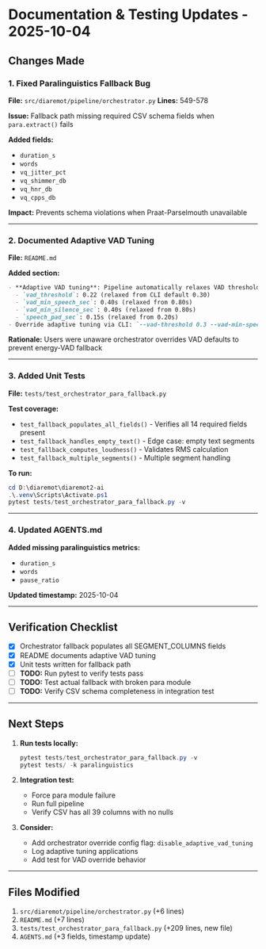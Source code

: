 # Documentation & Testing Updates - 2025-10-04

## Changes Made

### 1. Fixed Paralinguistics Fallback Bug
**File:** `src/diaremot/pipeline/orchestrator.py`
**Lines:** 549-578

**Issue:** Fallback path missing required CSV schema fields when `para.extract()` fails

**Added fields:**
- `duration_s`
- `words`
- `vq_jitter_pct`
- `vq_shimmer_db`
- `vq_hnr_db`
- `vq_cpps_db`

**Impact:** Prevents schema violations when Praat-Parselmouth unavailable

---

### 2. Documented Adaptive VAD Tuning
**File:** `README.md`

**Added section:**
```markdown
- **Adaptive VAD tuning**: Pipeline automatically relaxes VAD thresholds for soft-speech scenarios:
  - `vad_threshold`: 0.22 (relaxed from CLI default 0.30)
  - `vad_min_speech_sec`: 0.40s (relaxed from 0.80s)
  - `vad_min_silence_sec`: 0.40s (relaxed from 0.80s)
  - `speech_pad_sec`: 0.15s (relaxed from 0.20s)
- Override adaptive tuning via CLI: `--vad-threshold 0.3 --vad-min-speech-sec 0.8`
```

**Rationale:** Users were unaware orchestrator overrides VAD defaults to prevent energy-VAD fallback

---

### 3. Added Unit Tests
**File:** `tests/test_orchestrator_para_fallback.py`

**Test coverage:**
- `test_fallback_populates_all_fields()` - Verifies all 14 required fields present
- `test_fallback_handles_empty_text()` - Edge case: empty text segments
- `test_fallback_computes_loudness()` - Validates RMS calculation
- `test_fallback_multiple_segments()` - Multiple segment handling

**To run:**
```powershell
cd D:\diaremot\diaremot2-ai
.\.venv\Scripts\Activate.ps1
pytest tests/test_orchestrator_para_fallback.py -v
```

---

### 4. Updated AGENTS.md
**Added missing paralinguistics metrics:**
- `duration_s`
- `words`
- `pause_ratio`

**Updated timestamp:** 2025-10-04

---

## Verification Checklist

- [x] Orchestrator fallback populates all SEGMENT_COLUMNS fields
- [x] README documents adaptive VAD tuning
- [x] Unit tests written for fallback path
- [ ] **TODO:** Run pytest to verify tests pass
- [ ] **TODO:** Test actual fallback with broken para module
- [ ] **TODO:** Verify CSV schema completeness in integration test

---

## Next Steps

1. **Run tests locally:**
   ```powershell
   pytest tests/test_orchestrator_para_fallback.py -v
   pytest tests/ -k paralinguistics
   ```

2. **Integration test:**
   - Force para module failure
   - Run full pipeline
   - Verify CSV has all 39 columns with no nulls

3. **Consider:**
   - Add orchestrator override config flag: `disable_adaptive_vad_tuning`
   - Log adaptive tuning applications
   - Add test for VAD override behavior

---

## Files Modified

1. `src/diaremot/pipeline/orchestrator.py` (+6 lines)
2. `README.md` (+7 lines)
3. `tests/test_orchestrator_para_fallback.py` (+209 lines, new file)
4. `AGENTS.md` (+3 fields, timestamp update)
